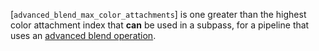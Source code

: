 [`advanced_blend_max_color_attachments`] is one greater than the highest
color attachment index that  **can**  be used in a subpass, for a pipeline
that uses an [advanced blend operation](https://www.khronos.org/registry/vulkan/specs/1.3-extensions/html/vkspec.html#framebuffer-blend-advanced).
